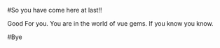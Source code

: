 #So you have come here at last!! 

Good For you. You are in the world of vue gems. If you know you know.

#Bye